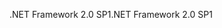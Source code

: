 <span data-ttu-id="39bd5-101">.NET Framework 2.0 SP1</span><span class="sxs-lookup"><span data-stu-id="39bd5-101">.NET Framework 2.0 SP1</span></span>